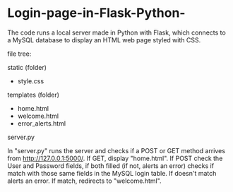 # Login-page-in-Flask-Python-
The code runs a local server made in Python with Flask, which connects to a MySQL database to display an HTML web page styled with CSS.

file tree:

static (folder)
  - style.css
  
templates (folder)
  - home.html
  - welcome.html
  - error_alerts.html
  
server.py

In "server.py" runs the server and checks if a POST or GET method arrives from http://127.0.0.1:5000/.
If GET, display "home.html".
If POST check the User and Password fields, if both filled (if not, alerts an error) checks if match with those same fields in the MySQL login table.
If doesn't match alerts an error. If match, redirects to "welcome.html".
